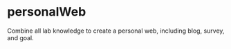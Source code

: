 # personalWeb
Combine all lab knowledge to create a personal web, including blog, survey, and goal.
